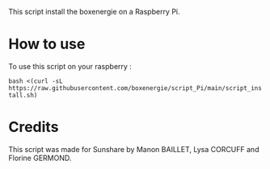 This script install the boxenergie on a Raspberry Pi.

How to use
=================

To use this script on your raspberry :

`bash <(curl -sL https://raw.githubusercontent.com/boxenergie/script_Pi/main/script_install.sh)`

Credits
=================
This script was made for Sunshare by Manon BAILLET, Lysa CORCUFF and Florine GERMOND.

